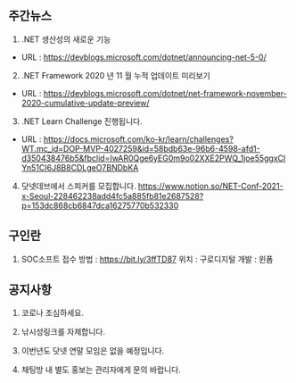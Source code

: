 ## 주간뉴스
1) .NET 생산성의 새로운 기능
 - URL : https://devblogs.microsoft.com/dotnet/announcing-net-5-0/
 
2) .NET Framework 2020 년 11 월 누적 업데이트 미리보기
 - URL : https://devblogs.microsoft.com/dotnet/net-framework-november-2020-cumulative-update-preview/
 
3) .NET Learn Challenge 진행됩니다.
 - URL : https://docs.microsoft.com/ko-kr/learn/challenges?WT.mc_id=DOP-MVP-4027259&id=58bdb63e-96b6-4598-afd1-d350438476b5&fbclid=IwAR0Qge6yEG0m9o02XXE2PWQ_1joe55ggxClYn51CI6J8B8CDLgeO7BNDbKA

4) 닷넷데브에서 스피커를 모집합니다.
https://www.notion.so/NET-Conf-2021-x-Seoul-228462238add4fc5a885fb81e2687528?p=153dc868cb6847dca16275770b532330

## 구인란
1) SOC소프트
접수 방법 : https://bit.ly/3ffTD87
위치 : 구로디지털 
개발 : 윈폼 

## 공지사항

1) 코로나 조심하세요.

2) 낚시성링크를 자제합니다.

3) 이번년도 닷넷 연말 모임은 없을 예정입니다. 

4) 채팅방 내 별도 홍보는 관리자에게 문의 바랍니다.
